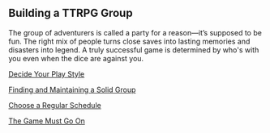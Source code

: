 ## Building a TTRPG Group

The group of adventurers is called a party for a reason—it’s supposed to be fun.
The right mix of people turns close saves into lasting memories and disasters into legend.
A truly successful game is determined by who's with you even when the dice are against you.

[Decide Your Play Style](./Decide_Your_Play_Style.md)

[Finding and Maintaining a Solid Group](./Finding_and_Maintaining_a_Solid_Group.md)

[Choose a Regular Schedule](./Choose_a_Regular_Schedule.md)

[The Game Must Go On](./The_Game_Must_Go_On.md)
